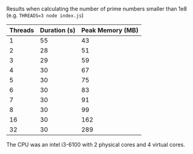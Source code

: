 Results when calculating the number of prime numbers smaller than 1e8 (e.g. `THREADS=3 node index.js`)

| Threads | Duration (s) | Peak Memory (MB) |
|---------|--------------|------------------|
| 1       | 55           | 43               |
| 2       | 28           | 51               |
| 3       | 29           | 59               |
| 4       | 30           | 67               |
| 5       | 30           | 75               |
| 6       | 30           | 83               |
| 7       | 30           | 91               |
| 8       | 30           | 99               |
| 16      | 30           | 162              |
| 32      | 30           | 289              |


The CPU was an intel i3-6100 with 2 physical cores and 4 virtual cores.
